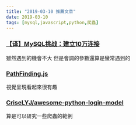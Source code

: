 ```yaml
---
title: "2019-03-10 推薦文章"
date: 2019-03-10
tags: [mysql,javascript,python,爬蟲]
---
```

### [【译】MySQL挑战：建立10万连接](https://juejin.im/post/5c83cf6c5188257deb5c8586)
雖然遇到的機會不大
但是會調的參數還算是蠻常遇到的

### [PathFinding.js](https://qiao.github.io/PathFinding.js/visual/)
視覺呈現看起來很有趣

### [CriseLYJ/awesome-python-login-model](https://github.com/CriseLYJ/awesome-python-login-model)
算是可以研究一些爬蟲的範例